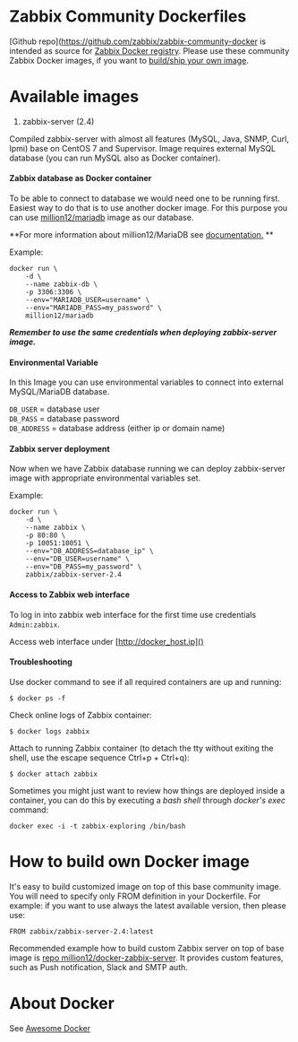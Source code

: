 Zabbix Community Dockerfiles
============================

[Github repo](https://github.com/zabbix/zabbix-community-docker is intended
 as source for [Zabbix Docker registry](https://registry.hub.docker.com/repos/zabbix/).
Please use these community Zabbix Docker images, if you want to [build/ship your own image](#how-to-build-own-docker-image).

Available images
================

1. zabbix-server (2.4)

Compiled zabbix-server with almost all features (MySQL, Java, SNMP, Curl, Ipmi)
base on CentOS 7 and Supervisor. Image requires external MySQL database
(you can run MySQL also as Docker container).

#### Zabbix database as Docker container
To be able to connect to database we would need one to be running first. 
Easiest way to do that is to use another docker image. 
For this purpose you can use [million12/mariadb](https://registry.hub.docker.com/u/million12/mariadb/)
 image as our database.

**For more information about million12/MariaDB see [documentation.](https://github.com/million12/docker-mariadb) **

Example:  

	docker run \
		-d \
		--name zabbix-db \
		-p 3306:3306 \
		--env="MARIADB_USER=username" \
		--env="MARIADB_PASS=my_password" \
		million12/mariadb

***Remember to use the same credentials when deploying zabbix-server image.***


#### Environmental Variable
In this Image you can use environmental variables to connect into external MySQL/MariaDB database.

`DB_USER` = database user  
`DB_PASS` = database password  
`DB_ADDRESS` = database address (either ip or domain name)

#### Zabbix server deployment
Now when we have Zabbix database running we can deploy zabbix-server image with appropriate environmental variables set.

Example:  

	docker run \
		-d \
		--name zabbix \
		-p 80:80 \
		-p 10051:10051 \
		--env="DB_ADDRESS=database_ip" \
		--env="DB_USER=username" \
		--env="DB_PASS=my_password" \
		zabbix/zabbix-server-2.4
        
#### Access to Zabbix web interface 
To log in into zabbix web interface for the first time use credentials `Admin:zabbix`.  

Access web interface under [http://docker_host.ip]()

#### Troubleshooting
Use docker command to see if all required containers are up and running: 
```
$ docker ps -f
```
Check online logs of Zabbix container:
```
$ docker logs zabbix
```
Attach to running Zabbix container (to detach the tty without exiting the shell, 
use the escape sequence Ctrl+p + Ctrl+q):
```
$ docker attach zabbix
```
Sometimes you might just want to review how things are deployed inside a container, you can do this by executing a _bash shell_ through _docker's exec_ command:
```
docker exec -i -t zabbix-exploring /bin/bash
```

How to build own Docker image
=============================

It's easy to build customized image on top of this base community image. 
You will need to specify only FROM definition in your Dockerfile. For 
example: if you want to use always the latest available version, then please use:

```
FROM zabbix/zabbix-server-2.4:latest
```

Recommended example how to build custom Zabbix server on top of base image is 
[repo million12/docker-zabbix-server](https://github.com/million12/docker-zabbix-server). 
It provides custom features, such as Push notification, Slack and SMTP auth.  

About Docker
============

See [Awesome Docker](https://github.com/veggiemonk/awesome-docker)
